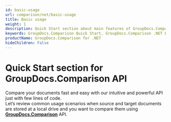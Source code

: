 ```yaml
---
id: basic-usage
url: comparison/net/basic-usage
title: Basic usage
weight: 1
description: Quick Start section about main features of GroupDocs.Comparison API, describes how to compare documents with just couple lines of code.
keywords: GroupDocs.Comparison Quick Start, GroupDocs.Comparison .NET Basic Usage, GroupDocs.Comparison Quick Start C#, GroupDocs.Comparison Get Started
productName: GroupDocs.Comparison for .NET
hideChildren: False
---
```

# Quick Start section for GroupDocs.Comparison API

Compare your documents fast and easy with our intuitive and powerful API just with few lines of code.  
Let’s review common usage scenarios when source and target documents are stored at a local drive and you want to compare them using **[GroupDocs.Comparison](https://docs.groupdocs.com/products.groupdocs.com/comparison/net)** API.
